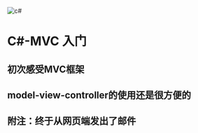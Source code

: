 ![c#](http://www.ablanxue.com/edit/attached/image/20160207/20160207100647_298.png)
# C#-MVC 入门
## 初次感受MVC框架
## model-view-controller的使用还是很方便的
## 附注：终于从网页端发出了邮件
